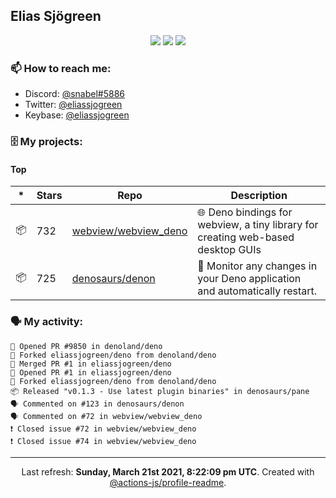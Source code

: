 ## Elias Sjögreen

<p align="center">
  <img src="https://img.shields.io/badge/🎂-dec. 2003-success" />
  <img src="https://img.shields.io/badge/🌎-Stockholm-informational" />
  <img src="https://img.shields.io/badge/👦-He/Him-informational" />
</p>

### 📫 How to reach me:

- Discord: [@snabel#5886](https://discord.com/users/267978757799673866)
- Twitter: [@eliassjogreen](https://twitter.com/eliassjogreen)
- Keybase: [@eliassjogreen](https://keybase.io/eliassjogreen)

### 🗄 My projects:

#### Top
|*|Stars|Repo|Description|
|---|---|---|---|
| 📦 | 732 | [webview/webview_deno](https://github.com/webview/webview_deno) | 🌐 Deno bindings for webview, a tiny library for creating web-based desktop GUIs |
| 📦 | 725 | [denosaurs/denon](https://github.com/denosaurs/denon) | 👀 Monitor any changes in your Deno application and automatically restart. |

### 🗣 My activity:

```
💪 Opened PR #9850 in denoland/deno
🍴 Forked eliassjogreen/deno from denoland/deno
🎉 Merged PR #1 in eliassjogreen/deno
💪 Opened PR #1 in eliassjogreen/deno
🍴 Forked eliassjogreen/deno from denoland/deno
📦 Released "v0.1.3 - Use latest plugin binaries" in denosaurs/pane
🗣 Commented on #123 in denosaurs/denon
🗣 Commented on #72 in webview/webview_deno
❗️ Closed issue #72 in webview/webview_deno
❗️ Closed issue #74 in webview/webview_deno
```

------------
<p align="center">Last refresh: <b>Sunday, March 21st 2021, 8:22:09 pm UTC</b>. Created with <a href=https://github.com/marketplace/actions/profile-readme>@actions-js/profile-readme</a>.</p>

